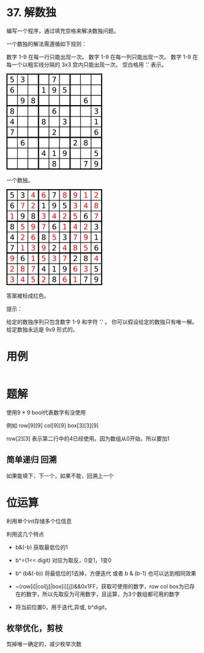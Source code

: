 # 37. 解数独
编写一个程序，通过填充空格来解决数独问题。

一个数独的解法需遵循如下规则：

数字 1-9 在每一行只能出现一次。
数字 1-9 在每一列只能出现一次。
数字 1-9 在每一个以粗实线分隔的 3x3 宫内只能出现一次。
空白格用 '.' 表示。

![](./q37_1.png)

一个数独。

![](./q37_2.png)

答案被标成红色。

提示：

给定的数独序列只包含数字 1-9 和字符 '.' 。
你可以假设给定的数独只有唯一解。
给定数独永远是 9x9 形式的。


# 用例
```

```

# 题解

使用9 * 9 bool代表数字有没使用

例如
row[9][9]
col[9][9]
box[3][3][9]

row[2][3] 表示第二行中的4已经使用。因为数组从0开始，所以要加1

## 简单递归 回溯

如果能填下，下一个，如果不能，回溯上一个

# 位运算

利用单个int存储多个位信息

利用这几个特点

- b&(-b) 获取最低位的1

- b^=(1<< digit) 对应为取反，0变1，1变0

- b^ (b&(-b)) 将最低位的1去掉，方便迭代 或者 b & (b-1) 也可以达到相同效果
- ~(row[i]|col[j]|box[i][j])&&0x1FF，获取可使用的数字，row col box为已存在的数字，所以先取反为可用数字，且运算，为3个数组都可用的数字

- 将当前位置0，用于迭代,异或, b^digit，


## 枚举优化，剪枝

剪掉唯一确定的，减少枚举次数


